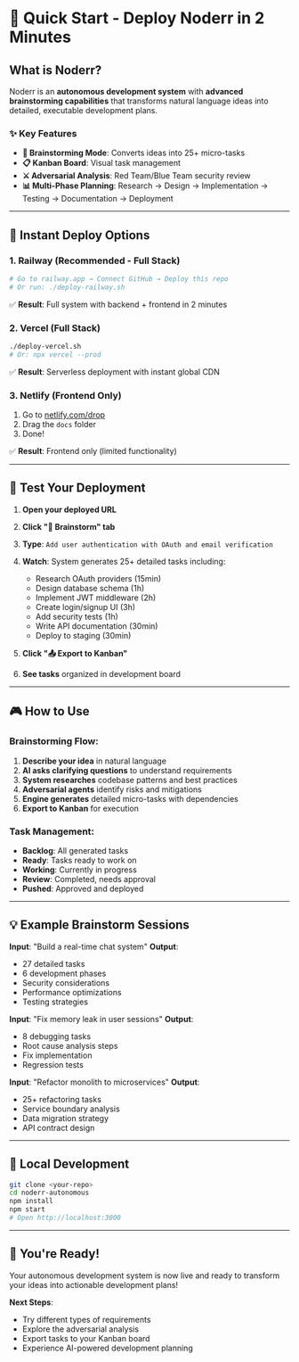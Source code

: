 # 🚀 Quick Start - Deploy Noderr in 2 Minutes

## What is Noderr?

Noderr is an **autonomous development system** with **advanced brainstorming capabilities** that transforms natural language ideas into detailed, executable development plans.

### ✨ Key Features
- **🧠 Brainstorming Mode**: Converts ideas into 25+ micro-tasks
- **📋 Kanban Board**: Visual task management 
- **⚔️ Adversarial Analysis**: Red Team/Blue Team security review
- **📊 Multi-Phase Planning**: Research → Design → Implementation → Testing → Documentation → Deployment

---

## 🎯 Instant Deploy Options

### 1. Railway (Recommended - Full Stack)
```bash
# Go to railway.app → Connect GitHub → Deploy this repo
# Or run: ./deploy-railway.sh
```
✅ **Result**: Full system with backend + frontend in 2 minutes

### 2. Vercel (Full Stack)
```bash
./deploy-vercel.sh
# Or: npx vercel --prod
```
✅ **Result**: Serverless deployment with instant global CDN

### 3. Netlify (Frontend Only)
1. Go to [netlify.com/drop](https://app.netlify.com/drop)
2. Drag the `docs` folder
3. Done!

✅ **Result**: Frontend only (limited functionality)

---

## 🧪 Test Your Deployment

1. **Open your deployed URL**
2. **Click "🧠 Brainstorm" tab**
3. **Type**: `Add user authentication with OAuth and email verification`
4. **Watch**: System generates 25+ detailed tasks including:
   - Research OAuth providers (15min)
   - Design database schema (1h)
   - Implement JWT middleware (2h)
   - Create login/signup UI (3h)
   - Add security tests (1h)
   - Write API documentation (30min)
   - Deploy to staging (30min)

5. **Click "📤 Export to Kanban"**
6. **See tasks** organized in development board

---

## 🎮 How to Use

### Brainstorming Flow:
1. **Describe your idea** in natural language
2. **AI asks clarifying questions** to understand requirements
3. **System researches** codebase patterns and best practices  
4. **Adversarial agents** identify risks and mitigations
5. **Engine generates** detailed micro-tasks with dependencies
6. **Export to Kanban** for execution

### Task Management:
- **Backlog**: All generated tasks
- **Ready**: Tasks ready to work on
- **Working**: Currently in progress
- **Review**: Completed, needs approval
- **Pushed**: Approved and deployed

---

## 💡 Example Brainstorm Sessions

**Input**: "Build a real-time chat system"
**Output**: 
- 27 detailed tasks
- 6 development phases
- Security considerations
- Performance optimizations
- Testing strategies

**Input**: "Fix memory leak in user sessions"
**Output**:
- 8 debugging tasks
- Root cause analysis steps
- Fix implementation
- Regression tests

**Input**: "Refactor monolith to microservices"
**Output**:
- 25+ refactoring tasks
- Service boundary analysis
- Data migration strategy
- API contract design

---

## 🔧 Local Development

```bash
git clone <your-repo>
cd noderr-autonomous
npm install
npm start
# Open http://localhost:3000
```

---

## 🎉 You're Ready!

Your autonomous development system is now live and ready to transform your ideas into actionable development plans!

**Next Steps**:
- Try different types of requirements
- Explore the adversarial analysis
- Export tasks to your Kanban board
- Experience AI-powered development planning